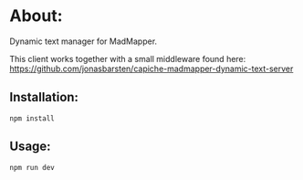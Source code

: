 # About:

Dynamic text manager for MadMapper.

This client works together with a small middleware found here:
https://github.com/jonasbarsten/capiche-madmapper-dynamic-text-server

## Installation:

`npm install`

## Usage:

`npm run dev`
